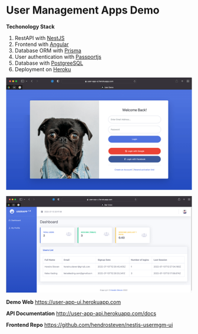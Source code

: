 # User Management Apps Demo

**Techonology Stack**
1. RestAPI with [NestJS](https://nestjs.com)
2. Frontend with [Angular](https://angular.io)
3. Database ORM with [Prisma](https://www.prisma.io)
4. User authentication with [Passportjs](http://passportjs.org)
5. Database with [PostgreeSQL](https://www.postgresql.org)
6. Deployment on [Heroku](http://heroku.com)

![enter image description here](https://github.com/hendrosteven/nestjs-usermgm-api/blob/master/screenshot1.png)

![enter image description here](https://github.com/hendrosteven/nestjs-usermgm-api/blob/master/screenshot2.png)

**Demo Web**
https://user-app-ui.herokuapp.com

**API Documentation**
http://user-app-api.herokuapp.com/docs

**Frontend Repo**
https://github.com/hendrosteven/nestjs-usermgm-ui